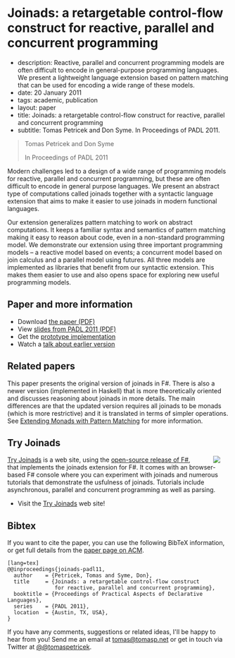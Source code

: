 # Joinads: a retargetable control-flow construct for reactive, parallel and concurrent programming

 - description:   Reactive, parallel and concurrent programming models are often difficult to encode in
    general-purpose programming languages. We present a lightweight language extension based on
    pattern matching that can be used for encoding a wide range of these models.
 - date: 20 January 2011
 - tags: academic, publication
 - layout: paper
 - title: Joinads: a retargetable control-flow construct for reactive, parallel and concurrent programming
 - subtitle: Tomas Petricek and Don Syme. In Proceedings of PADL 2011.
 

> Tomas Petricek and Don Syme
>
> In Proceedings of PADL 2011

Modern challenges led to a design of a wide range of programming models for reactive, 
parallel and concurrent programming, but these are often difficult to encode in general 
purpose languages. We present an abstract type of computations called joinads together 
with a syntactic language extension that aims to make it easier to use joinads in modern 
functional languages. 

Our extension generalizes pattern matching to work on abstract computations. It keeps a 
familiar syntax and semantics of pattern matching making it easy to reason about code, 
even in a non-standard programming model. We demonstrate our extension using three 
important programming models – a reactive model based on events; a concurrent model based 
on join calculus and a parallel model using futures. All three models are implemented as 
libraries that benefit from our syntactic extension. This makes them easier to use and also 
opens space for exploring new useful programming models.

## Paper and more information

 - Download [the paper (PDF)](joinads.pdf)
 - View [slides from PADL 2011 (PDF)](padl-talk.pdf)
 - Get the [prototype implementation](http://tomasp.net/blog/fsharp-variations-joinads.aspx)
 - Watch a [talk about earlier version](http://langnetsymposium.com/2009/talks/22-TomasPatricek-Reactive.html)

## Related papers

This paper presents the original version of joinads in F#. There is also a
newer version (implemented in Haskell) that is more theoretically oriented and discusses
reasoning about joinads in more details. The main differences are that the updated version
requires all joinads to be monads (which is more restrictive) and it is translated in 
terms of simpler operations. See [Extending Monads with Pattern Matching](../docase/) 
for more information.

## Try Joinads

<img src="tryjoinads.png" style="float:right;margin:0px 20px 0px 30px" />

[Try Joinads](http://tryjoinads.org) is a web site, using the 
[open-source release of F#](https://github.com/fsharp/fsharp), that implements
the joinads extension for F#. It comes with an browser-based F# console where you can experiment with
joinads and numerous tutorials that demonstrate the usfulness of joinads. Tutorials include
asynchronous, parallel and concurrent programming as well as parsing.

 - Visit the [Try Joinads](http://tryjoinads.org) web site!

## <a id="cite">Bibtex</a>
If you want to cite the paper, you can use the following BibTeX information, or
get full details from the [paper page on ACM](http://dl.acm.org/citation.cfm?id=1946313.1946336&coll=DL&dl=GUIDE&CFID=375487526&CFTOKEN=86636259).

    [lang=tex]
    @@inproceedings{joinads-padl11,
      author    = {Petricek, Tomas and Syme, Don},
      title     = {Joinads: a retargetable control-flow construct
                   for reactive, parallel and concurrent programming},
      booktitle = {Proceedings of Practical Aspects of Declarative Languages},
      series    = {PADL 2011},
      location  = {Austin, TX, USA},
    } 

If you have any comments, suggestions or related ideas, I'll be happy to 
hear from you! Send me an email at [tomas@tomasp.net](mailto:tomas@tomasp.net)
or get in touch via Twitter at [@@tomaspetricek](http://twitter.com/tomaspetricek).
